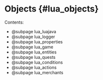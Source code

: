 
Objects {#lua_objects}
=======

Contents:
- @subpage lua_luajava
- @subpage lua_logger
- @subpage lua_properties
- @subpage lua_game
- @subpage lua_entities
- @subpage lua_quests
- @subpage lua_conditions
- @subpage lua_actions
- @subpage lua_merchants
